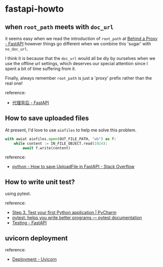 # fastapi-howto

## when `root_path` meets with `doc_url`

it seems easy when we read the introduction of `root_path` at [Behind a Proxy - FastAPI](https://fastapi.tiangolo.com/advanced/behind-a-proxy/) however things go different when we combine this 'sugar' with `no_doc_url`.

I think it is because that the `doc_url` would all be diy by ourselves when we use the offline url settings, which deserves our special attention since I spent a bit of time suffering from it.

Finally, always remember `root_path` is just a 'proxy' prefix rather than the real one!

reference:

- [代理背后 - FastAPI](https://fastapi.tiangolo.com/advanced/behind-a-proxy/#check-the-docs-ui)

## How to save uploaded files

At present, I'd love to use `aiofiles` to help me solve this problem.

```py
with awiat aiofiles.open(OUT_FILE_PATH, "wb") as f:
    while content := IN_FILE_OBJECT.read(1024):
        await f.write(content)
```

reference:

- [python - How to save UploadFile in FastAPI - Stack Overflow](https://stackoverflow.com/questions/63580229/how-to-save-uploadfile-in-fastapi)

## How to write unit test?

using pytest.

reference:

- [Step 3. Test your first Python application | PyCharm](https://www.jetbrains.com/help/pycharm/testing-your-first-python-application.html)
- [pytest: helps you write better programs — pytest documentation](https://docs.pytest.org/en/6.2.x/)
- [Testing - FastAPI](https://fastapi.tiangolo.com/tutorial/testing/?h=test)

## uvicorn deployment

reference:

- [Deployment - Uvicorn](https://www.uvicorn.org/deployment/)
